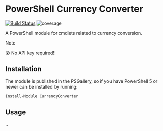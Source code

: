 # PowerShell Currency Converter

[![Build Status](https://dev.azure.com/markwragg/GitHub/_apis/build/status/markwragg.PowerShell-CurrencyConverter?branchName=main)](https://dev.azure.com/markwragg/GitHub/_build/latest?definitionId=12&branchName=main) ![coverage](https://img.shields.io/badge/coverage-91%25-brightgreen.svg)

A PowerShell module for cmdlets related to currency conversion.

> [!NOTE]
> :astonished: No API key required!

## Installation

The module is published in the PSGallery, so if you have PowerShell 5 or newer can be installed by running:

```powershell
Install-Module CurrencyConverter
```

## Usage

..
